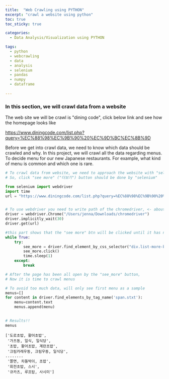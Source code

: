 ```yaml
---
title:  "Web Crawling using PYTHON"
excerpt: "crawl a website using python"
toc: true
toc_sticky: true

categories:
  - Data Analysis/Visualization using PYTHON

tags:
  - python
  - webcrawling
  - data
  - analysis
  - selenium
  - pandas
  - numpy
  - dataframe
  
---
```








### In this section, we will crawl data from a website


The web site we will be crawl is "dining code", click below link and see how the homepage looks like

https://www.diningcode.com/list.php?query=%EC%88%98%EC%9B%90%20%EC%9D%BC%EC%8B%9D

 Before we get into crawl data, we need to know which data should be crawled and why.
 In this project, we will crawl all the data regarding menus. To decide menu for our new Japanese restaurants. 
 For example, what kind of menu is common and which one is rare. 


```python
# To crawl data from website, we need to approach the website with "selenium", becuase we need all page's data, not one page. 
# So, click "see more" ("더보기") button should be done by "selenium"

from selenium import webdriver
import time
url = "https://www.diningcode.com/list.php?query=%EC%88%98%EC%9B%90%20%EC%9D%BC%EC%8B%9D"


# To use webdriver you need to write path of the chromedriver, <- about this chromedriver, will make other post :)
driver = webdriver.Chrome("/Users/jenna/Downloads/chromedriver")
driver.implicitly_wait(30)
driver.get(url)

#this part shows that the "see more" btn will be clicked until it has no more "see more" button
while True:
    try:
        see_more = driver.find_element_by_css_selector("div.list-more-btn")
        see_more.click()
        time.sleep(1)
    except:
        break

# After the page has been all open by the "see_more" button, 
# Now it is time to crawl menus

# To avoid too much data, will only see first menu as a sample
menus=[]
for content in driver.find_elements_by_tag_name('span.stxt'):
    menu=content.text
    menus.append(menu)
    

```


```python
# Results!!
menus
```


    ['도로초밥, 활어초밥',
     '가츠동, 일식, 일식당',
     '초밥, 활어초밥, 계란초밥',
     '크림카레우동, 크림우동, 일식당',
    ........
     '쫄면, 차돌박이, 초밥',
     '회전초밥, 스시',
     '규카츠, 루프탑, 사시미']


